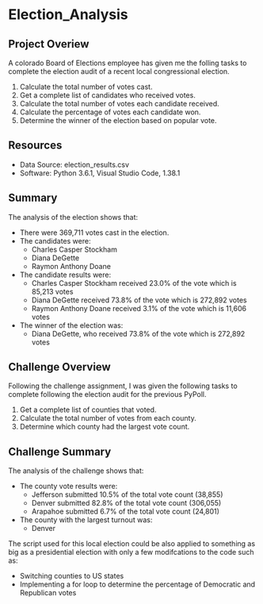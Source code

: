 # Election_Analysis

## Project Overiew
A colorado Board of Elections employee has given me the folling tasks to complete the election audit of a recent local congressional election.
  1. Calculate the total number of votes cast.
  2. Get a complete list of candidates who received votes.
  3. Calculate the total number of votes each candidate received.
  4. Calculate the percentage of votes each candidate won.
  5. Determine the winner of the election based on popular vote.

## Resources
- Data Source: election_results.csv
- Software: Python 3.6.1, Visual Studio Code, 1.38.1

## Summary
The analysis of the election shows that:
  - There were 369,711 votes cast in the election.
  - The candidates were:
    - Charles Casper Stockham
    - Diana DeGette
    - Raymon Anthony Doane
  - The candidate results were:
    - Charles Casper Stockham received 23.0% of the vote which is 85,213 votes
    - Diana DeGette received 73.8% of the vote which is 272,892 votes
    - Raymon Anthony Doane received 3.1% of the vote which is 11,606 votes
  - The winner of the election was:
    - Diana DeGette, who received 73.8% of the vote which is 272,892 votes

## Challenge Overview
Following the challenge assignment, I was given the following tasks to complete following the election audit for the previous PyPoll.
  1. Get a complete list of counties that voted.
  2. Calculate the total number of votes from each county.
  3. Determine which county had the largest vote count.
  
## Challenge Summary
The analysis of the challenge shows that:
  - The county vote results were:
    - Jefferson submitted 10.5% of the total vote count (38,855)
    - Denver submitted 82.8% of the total vote count (306,055)
    - Arapahoe submitted 6.7% of the total vote count (24,801)
  - The county with the largest turnout was:
    - Denver

The script used for this local election could be also applied to something as big as a presidential election with only a few modifcations to the code such as:
  - Switching counties to US states
  - Implementing a for loop to determine the percentage of Democratic and Republican votes
